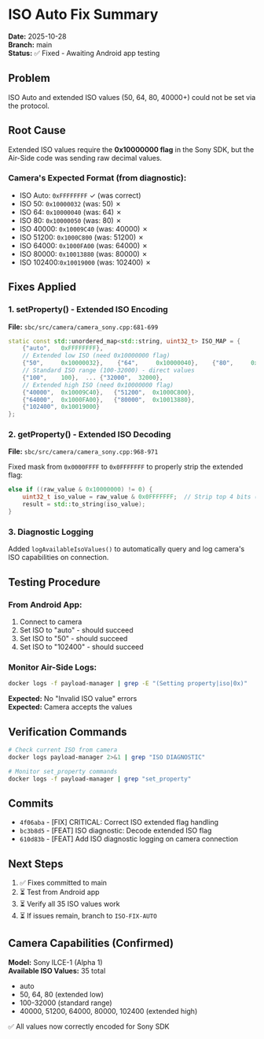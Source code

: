# ISO Auto Fix Summary

**Date:** 2025-10-28  
**Branch:** main  
**Status:** ✅ Fixed - Awaiting Android app testing

## Problem

ISO Auto and extended ISO values (50, 64, 80, 40000+) could not be set via the protocol.

## Root Cause

Extended ISO values require the **0x10000000 flag** in the Sony SDK, but the Air-Side code was sending raw decimal values.

### Camera's Expected Format (from diagnostic):
- ISO Auto:  `0xFFFFFFFF` ✓ (was correct)
- ISO 50:    `0x10000032` (was: 50) ✗
- ISO 64:    `0x10000040` (was: 64) ✗  
- ISO 80:    `0x10000050` (was: 80) ✗
- ISO 40000: `0x10009C40` (was: 40000) ✗
- ISO 51200: `0x1000C800` (was: 51200) ✗
- ISO 64000: `0x1000FA00` (was: 64000) ✗
- ISO 80000: `0x10013880` (was: 80000) ✗
- ISO 102400:`0x10019000` (was: 102400) ✗

## Fixes Applied

### 1. setProperty() - Extended ISO Encoding  
**File:** `sbc/src/camera/camera_sony.cpp:681-699`

```cpp
static const std::unordered_map<std::string, uint32_t> ISO_MAP = {
    {"auto",   0xFFFFFFFF},
    // Extended low ISO (need 0x10000000 flag)
    {"50",     0x10000032},    {"64",     0x10000040},    {"80",     0x10000050},
    // Standard ISO range (100-32000) - direct values
    {"100",    100},  ... {"32000",  32000},
    // Extended high ISO (need 0x10000000 flag)
    {"40000",  0x10009C40},   {"51200",  0x1000C800},
    {"64000",  0x1000FA00},   {"80000",  0x10013880},
    {"102400", 0x10019000}
};
```

### 2. getProperty() - Extended ISO Decoding
**File:** `sbc/src/camera/camera_sony.cpp:968-971`

Fixed mask from `0x0000FFFF` to `0x0FFFFFFF` to properly strip the extended flag:

```cpp
else if ((raw_value & 0x10000000) != 0) {
    uint32_t iso_value = raw_value & 0x0FFFFFFF;  // Strip top 4 bits (was 0x0000FFFF - wrong!)
    result = std::to_string(iso_value);
}
```

### 3. Diagnostic Logging
Added `logAvailableIsoValues()` to automatically query and log camera's ISO capabilities on connection.

## Testing Procedure

### From Android App:
1. Connect to camera
2. Set ISO to "auto" - should succeed
3. Set ISO to "50" - should succeed  
4. Set ISO to "102400" - should succeed

### Monitor Air-Side Logs:
```bash
docker logs -f payload-manager | grep -E "(Setting property|iso|0x)"
```

**Expected:** No "Invalid ISO value" errors  
**Expected:** Camera accepts the values

## Verification Commands

```bash
# Check current ISO from camera
docker logs payload-manager 2>&1 | grep "ISO DIAGNOSTIC"

# Monitor set_property commands
docker logs -f payload-manager | grep "set_property"
```

## Commits

- `4f06aba` - [FIX] CRITICAL: Correct ISO extended flag handling
- `bc3b8d5` - [FEAT] ISO diagnostic: Decode extended ISO flag
- `610d83b` - [FEAT] Add ISO diagnostic logging on camera connection

## Next Steps

1. ✅ Fixes committed to main
2. ⏳ Test from Android app
3. ⏳ Verify all 35 ISO values work
4. ⏳ If issues remain, branch to `ISO-FIX-AUTO`

## Camera Capabilities (Confirmed)

**Model:** Sony ILCE-1 (Alpha 1)  
**Available ISO Values:** 35 total
- auto
- 50, 64, 80 (extended low)
- 100-32000 (standard range)
- 40000, 51200, 64000, 80000, 102400 (extended high)

✅ All values now correctly encoded for Sony SDK
